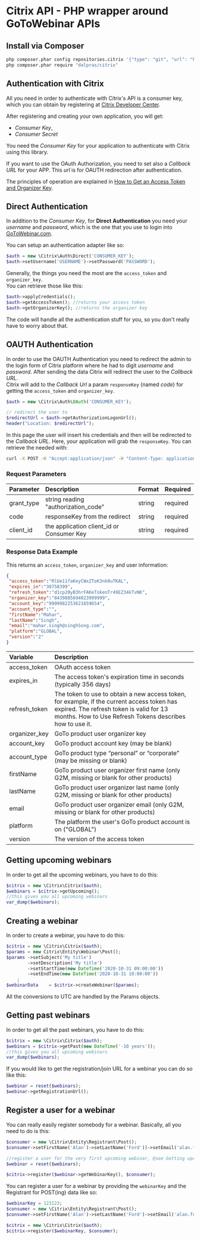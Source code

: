 Citrix API - PHP wrapper around GoToWebinar APIs
================================================

Install via Composer
--------------------

```bash
php composer.phar config repositories.citrix '{"type": "git", "url": "https://github.com/dalpras/citrix.git"}'  
php composer.phar require "dalpras/citrix"
```

Authentication with Citrix
--------------------------
All you need in order to authenticate with Citrix's API is a consumer key, which you can obtain by registering at [Citrix Developer Center](https://goto-developer.logmeininc.com/user/me/apps).  

After registering and creating your own application, you will get:
-   *Consumer Key*, 
-   *Consumer Secret*

You need the *Consumer Key* for your application to authenticate with Citrix using this library.  

If you want to use the OAuth Authorization, you need to set also a *Callback URL* for your APP.
This *url* is for OAUTH redirection after authentication.  

The principles of operation are explained in [How to Get an Access Token and Organizer Key](https://goto-developer.logmeininc.com/how-get-access-token-and-organizer-key).


Direct Authentication
---------------------
In addition to the *Consumer Key*, for **Direct Authentication** you need your *username* and *password*, 
which is the one that you use to login into [GoToWebinar.com](https://global.gotowebinar.com/webinars.tmpl).

You can setup an authentication adapter like so:

```php	
$auth = new \Citrix\Auth\Direct('CONSUMER_KEY');
$auth->setUsername('USERNAME')->setPassword('PASSWORD');
```

Generally, the things you need the most are the `access_token` and `organizer_key`.  
You can retrieve those like this:

```php	
$auth->applyCredentials();
$auth->getAccessToken(); //returns your access token
$auth->getOrganizerKey(); //returns the organizer key
```

The code will handle all the authentication stuff for you, so you don't really have to worry about that. 


OAUTH Authentication
--------------------
In order to use the OAUTH Authentication you need to redirect the admin to the login form of Citrix platform where he had to digit *username* and *password*. After sending the data Citrix will redirect the user to the *Callback URL*.  
Citrix will add to the *Callback Url* a param `responseKey` (named *code*) for getting the `access_token` and `organizer_key`.  

```php	
$auth = new \Citrix\Auth\OAuth('CONSUMER_KEY');

// redirect the user to
$redirectUrl = $auth->getAuthorizationLogonUrl();
header("Location: $redirectUrl");
```

In this page the user will insert his credentials and then will be redirected to the *Callback URL*.
Here, your application will grab the `responseKey`.
You can retrieve the needed with:

```bash
curl -X POST -H "Accept:application/json" -H "Content-Type: application/x-www-form-urlencoded" "https://api.getgo.com/oauth/access_token" -d 'grant_type=authorization_code&code={responseKey}&client_id={consumerKey}'
```

### Request Parameters
|Parameter |Description                              |Format|Required|
|:---------|:----------------------------------------|:-----|:-------|
|grant_type|string reading "authorization_code"      |string|required|
|code      |responseKey from the redirect            |string|required|
|client_id |the application client_id or Consumer Key|string|required|


### Response Data Example
This returns an `access_token`, `organizer_key` and user information:

```json
{
 "access_token":"RlUe11faKeyCWxZToK3nk0uTKAL",
 "expires_in":"30758399",
 "refresh_token":"d1cp20yB3hrFAKeTokenTr49EZ34kTvNK",
 "organizer_key":"8439885694023999999",
 "account_key":"9999982253621659654",
 "account_type":"",
 "firstName":"Mahar",
 "lastName":"Singh",
 "email":"mahar.singh@singhSong.com",
 "platform":"GLOBAL",
 "version":"2"
}
```

|Variable     |Description                                                          |
|:------------|:--------------------------------------------------------------------|
|access_token |OAuth access token                                                   |
|expires_in   |The access token's expiration time in seconds (typically 356 days)   |
|refresh_token|The token to use to obtain a new access token, for example, if the current access token has expired. The refresh token is valid for 13 months. How to Use Refresh Tokens describes how to use it.                          |
|organizer_key|GoTo product user organizer key                                      |
|account_key  |GoTo product account key (may be blank)                              |
|account_type |GoTo product type “personal” or “corporate” (may be missing or blank)|
|firstName    |GoTo product user organizer first name (only G2M, missing or blank for other products)|
|lastName     |GoTo product user organizer last name (only G2M, missing or blank for other products)|
|email        |GoTo product user organizer email (only G2M, missing or blank for other products)|
|platform     |The platform the user's GoTo product account is on ("GLOBAL")        |
|version      |The version of the access token                                      |


Getting upcoming webinars
-------------------------

In order to get all the upcoming webinars, you have to do this:

```php	
$citrix = new \Citrix\Citrix($auth); 
$webinars = $citrix->getUpcoming();
//this gives you all upcoming webinars
var_dump($webinars); 
```

Creating a webinar
------------------
In order to create a webinar, you have to do this:
	
```php	
$citrix = new \Citrix\Citrix($auth); 
$params = new Citrix\Entity\Webinar\Post();
$params ->setSubject('My title')
        ->setDescription('My title')
        ->setStartTime(new DateTime('2020-10-31 09:00:00'))
        ->setEndTime(new DateTime('2020-10-31 10:00:00'))
    ;
$webinarData    = $citrix->createWebinar($params);
```

All the conversions to UTC are handled by the Params objects.

Getting past webinars
---------------------

In order to get all the past webinars, you have to do this:

```php
$citrix = new \Citrix\Citrix($auth); 
$webinars = $citrix->getPast(new DateTime('-10 years'));
//this gives you all upcoming webinars
var_dump($webinars); 
```

If you would like to get the registration/join URL for a webinar you can do so like this:
```php
$webinar = reset($webinars);
$webinar->getRegistrationUrl(); 
```

Register a user for a webinar
-----------------------------

You can really easily register somebody for a webinar. Basically, all you need to do is this:

```php
$consumer = new \Citrix\Entity\Registrant\Post();
$consumer->setFirstName('Alan')->setLastName('Ford'))->setEmail('alan.ford@example.com');

//register a user for the very first upcoming webinar, @see Getting upcoming webinars
$webinar = reset($webinars);

$citrix->register($webinar->getWebinarKey(), $consumer);
```

You can register a user for a webinar by providing the `webinarKey` and the Registrant for POST(ing) data like so:

```php	
$webinarKey = 123123;
$consumer = new \Citrix\Entity\Registrant\Post();
$consumer->setFirstName('Alan')->setLastName('Ford')->setEmail('alan.ford@example.com');

$citrix = new \Citrix\Citrix($auth); 
$citrix->register($webinarKey, $consumer);
```

